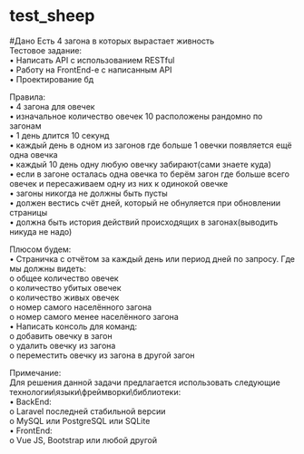 # test_sheep
#Дано
Есть 4 загона в которых вырастает живность  <br>
Тестовое задание:<br>
•	Написать API с использованием RESTful<br>
•	Работу на FrontEnd-e с написанным API<br>
•	Проектирование бд<br>

Правила:<br>
•	4 загона для овечек<br>
•	изначальное количество овечек 10 расположены рандомно по загонам <br>
•	1 день длится 10 секунд<br>
•	каждый день в одном из загонов где больше 1 овечки появляется ещё одна овечка<br>
•	каждый 10 день одну любую овечку забирают(сами знаете куда)<br>
•	если в загоне осталась одна овечка то берём загон где больше всего овечек и пересаживаем одну из них к одинокой овечке<br>
•	загоны никогда не должны быть пусты<br>
•	должен вестись счёт дней, который не обнуляется при обновлении страницы<br>
•	должна быть история действий происходящих в загонах(выводить никуда не надо)<br>

Плюсом будем:<br>
•	Страничка с отчётом за каждый день или период дней по запросу. Где мы должны видеть:<br>
o	общее количество овечек <br>
o	количество убитых овечек <br>
o	количество живых овечек<br>
o	номер самого населённого загона<br>
o	номер самого менее населённого загона<br>
•	Написать консоль для команд:<br>
o	добавить овечку в загон<br>
o	удалить овечку из загона<br>
o	переместить овечку из загона в другой загон<br>

Примечание:<br>
Для решения данной задачи предлагается использовать следующие технологии\языки\фреймворки\библиотеки:<br>
•	BackEnd:<br>
o	Laravel последней стабильной версии<br>
o	MySQL или PostgreSQL или SQLite<br>
•	FrontEnd:<br>
o	Vue JS, Bootstrap или любой другой<br>
